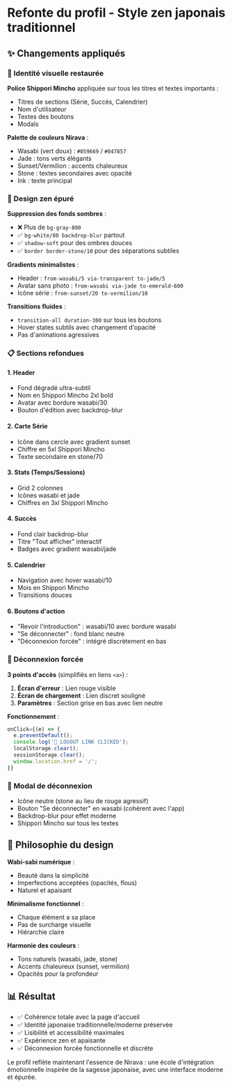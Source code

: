 # Refonte du profil - Style zen japonais traditionnel

## ✨ Changements appliqués

### 🎨 Identité visuelle restaurée

**Police Shippori Mincho** appliquée sur tous les titres et textes importants :
- Titres de sections (Série, Succès, Calendrier)
- Nom d'utilisateur
- Textes des boutons
- Modals

**Palette de couleurs Nirava** :
- Wasabi (vert doux) : `#059669` / `#047857`
- Jade : tons verts élégants
- Sunset/Vermilion : accents chaleureux
- Stone : textes secondaires avec opacité
- Ink : texte principal

### 🧘 Design zen épuré

**Suppression des fonds sombres** :
- ❌ Plus de `bg-gray-800`
- ✅ `bg-white/80 backdrop-blur` partout
- ✅ `shadow-soft` pour des ombres douces
- ✅ `border border-stone/10` pour des séparations subtiles

**Gradients minimalistes** :
- Header : `from-wasabi/5 via-transparent to-jade/5`
- Avatar sans photo : `from-wasabi via-jade to-emerald-600`
- Icône série : `from-sunset/20 to-vermilion/10`

**Transitions fluides** :
- `transition-all duration-300` sur tous les boutons
- Hover states subtils avec changement d'opacité
- Pas d'animations agressives

### 📋 Sections refondues

#### 1. Header
- Fond dégradé ultra-subtil
- Nom en Shippori Mincho 2xl bold
- Avatar avec bordure wasabi/30
- Bouton d'édition avec backdrop-blur

#### 2. Carte Série
- Icône dans cercle avec gradient sunset
- Chiffre en 5xl Shippori Mincho
- Texte secondaire en stone/70

#### 3. Stats (Temps/Sessions)
- Grid 2 colonnes
- Icônes wasabi et jade
- Chiffres en 3xl Shippori Mincho

#### 4. Succès
- Fond clair backdrop-blur
- Titre "Tout afficher" interactif
- Badges avec gradient wasabi/jade

#### 5. Calendrier
- Navigation avec hover wasabi/10
- Mois en Shippori Mincho
- Transitions douces

#### 6. Boutons d'action
- "Revoir l'introduction" : wasabi/10 avec bordure wasabi
- "Se déconnecter" : fond blanc neutre
- "Déconnexion forcée" : intégré discrètement en bas

### 🔧 Déconnexion forcée

**3 points d'accès** (simplifiés en liens `<a>`) :
1. **Écran d'erreur** : Lien rouge visible
2. **Écran de chargement** : Lien discret souligné
3. **Paramètres** : Section grise en bas avec lien neutre

**Fonctionnement** :
```javascript
onClick={(e) => {
  e.preventDefault();
  console.log('🔴 LOGOUT LINK CLICKED');
  localStorage.clear();
  sessionStorage.clear();
  window.location.href = '/';
}}
```

### 📱 Modal de déconnexion
- Icône neutre (stone au lieu de rouge agressif)
- Bouton "Se déconnecter" en wasabi (cohérent avec l'app)
- Backdrop-blur pour effet moderne
- Shippori Mincho sur tous les textes

## 🎯 Philosophie du design

**Wabi-sabi numérique** :
- Beauté dans la simplicité
- Imperfections acceptées (opacités, flous)
- Naturel et apaisant

**Minimalisme fonctionnel** :
- Chaque élément a sa place
- Pas de surcharge visuelle
- Hiérarchie claire

**Harmonie des couleurs** :
- Tons naturels (wasabi, jade, stone)
- Accents chaleureux (sunset, vermilion)
- Opacités pour la profondeur

## 📊 Résultat

- ✅ Cohérence totale avec la page d'accueil
- ✅ Identité japonaise traditionnelle/moderne préservée
- ✅ Lisibilité et accessibilité maximales
- ✅ Expérience zen et apaisante
- ✅ Déconnexion forcée fonctionnelle et discrète

Le profil reflète maintenant l'essence de Nirava : une école d'intégration émotionnelle inspirée de la sagesse japonaise, avec une interface moderne et épurée.

